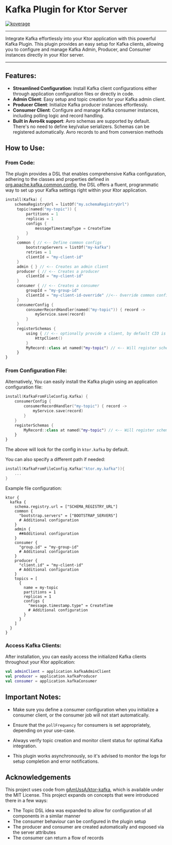 # Kafka Plugin for Ktor Server

<a href="file:/Users/ido/IdeaProjects/flax-ktor-plugins/ktor-server-kafka/build/reports/kover/html/index.html">![koverage](https://img.shields.io/badge/71.05-yellow?logo=kotlin&label=koverage&style=flat)</a>

---

Integrate Kafka effortlessly into your Ktor application with this powerful Kafka Plugin. This plugin provides an easy setup for Kafka clients, allowing you to configure and manage Kafka Admin, Producer, and Consumer instances directly in your Ktor server.

--- 

## Features:

- **Streamlined Configuration**: Install Kafka client configurations either through application configuration files or directly in code.
- **Admin Client**: Easy setup and topic creation for your Kafka admin client.
- **Producer Client**: Initialize Kafka producer instances effortlessly.
- **Consumer Client**: Configure and manage Kafka consumer instances, including polling logic and record handling.
- **Built in Avro4k support**: Avro schemas are supported by default. There's no need to define key/value serializers. Schemas can be registered automatically. Avro records to and from conversion methods

## How to Use:

### From Code:

The plugin provides a DSL that enables comprehensive Kafka configuration, adhering to the classes and properties defined in [org.apache.kafka.common.config](https://kafka.apache.org/21/javadoc/index.html?org/apache/kafka/common/config/package-summary.html), the DSL offers a fluent, programmatic way to set up your Kafka settings right within your Ktor application.

```kotlin
install(Kafka) {
    schemaRegistryUrl = listOf("my.schemaRegistryUrl")
     topic(named("my-topic")) {
         partitions = 1
         replicas = 1
         configs {
             messageTimestampType = CreateTime
         }
     }
     common { // <-- Define common configs
         bootstrapServers = listOf("my-kafka")
         retries = 1
         clientId = "my-client-id"
     }
     admin { } // <-- Creates an admin client
     producer { // <-- Creates a producer
         clientId = "my-client-id" 
     } 
     consumer { // <-- Creates a consumer
         groupId = "my-group-id"
         clientId = "my-client-id-override" //<-- Override common configurations
     } 
     consumerConfig {
         consumerRecordHandler(named("my-topic")) { record ->
             myService.save(record)
         }
     }
     registerSchemas {
         using { // <-- optionally provide a client, by default CIO is used
             HttpClient()
         }
         MyRecord::class at named("my-topic") // <-- Will register schema upon startup
     }
}
```

### From Configuration File:

Alternatively, You can easily install the Kafka plugin using an application configuration file:

```kotlin
install(KafkaFromFileConfig.Kafka) {
    consumerConfig {
        consumerRecordHandler("my-topic") { record ->
            myService.save(record)
        }
    }
    registerSchemas {
        MyRecord::class at named("my-topic") // <-- Will register schema upon startup
    }
}
```
The above will look for the config in `ktor.kafka` by default.

You can also specify a different path if needed:

```kotlin
install(KafkaFromFileConfig.Kafka("ktor.my.kafka")){
    ...
}
```

Example file configuration:
```hocon
ktor {
  kafka {
    schema.registry.url = ["SCHEMA_REGISTRY_URL"]
    common {
      "bootstrap.servers" = ["BOOTSTRAP_SERVERS"]
      # Additional configuration
    }
    admin {
      ##Additional configuration
    }
    consumer {
      "group.id" = "my-group-id"
      # Additional configuration
    }
    producer {
      "client.id" = "my-client-id"
      # Additional configuration
    }
    topics = [
      {
        name = my-topic
        partitions = 1
        replicas = 1
        configs {
          "message.timestamp.type" = CreateTime
          # Additional configuration
        }
      }
    ]
  }
}
```

### Access Kafka Clients:

After installation, you can easily access the initialized Kafka clients throughout your Ktor application:

```kotlin
val adminClient = application.kafkaAdminClient
val producer = application.kafkaProducer
val consumer = application.kafkaConsumer
```

## Important Notes:

- Make sure you define a consumer configuration when you initialize a consumer client, or the consumer job will not start automatically.

- Ensure that the `pollFrequency` for consumers is set appropriately, depending on your use-case.

- Always verify topic creation and monitor client status for optimal Kafka integration.

- This plugin works asynchronously, so it's advised to monitor the logs for setup completion and error notifications.


## Acknowledgements

This project uses code from [gAmUssA/ktor-kafka](https://github.com/gAmUssA/ktor-kafka), which is available under the MIT License. This project expands on concepts that were introduced there in a few ways:

- The Topic DSL idea was expanded to allow for configuration of all components in a similar manner
- The consumer behaviour can be configured in the plugin setup
- The producer and consumer are created automatically and exposed via the server attributes
- The consumer can return a flow of records
